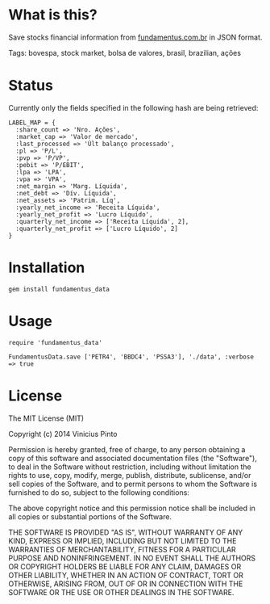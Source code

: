 # What is this?

Save stocks financial information from [fundamentus.com.br](http://www.fundamentus.com.br) in JSON format.

Tags: bovespa, stock market, bolsa de valores, brasil, brazilian, ações

# Status

Currently only the fields specified in the following hash are being retrieved:

    LABEL_MAP = {
      :share_count => 'Nro. Ações',
      :market_cap => 'Valor de mercado',
      :last_processed => 'Últ balanço processado',
      :pl => 'P/L',
      :pvp => 'P/VP',
      :pebit => 'P/EBIT',
      :lpa => 'LPA',
      :vpa => 'VPA',
      :net_margin => 'Marg. Líquida',
      :net_debt => 'Dív. Líquida',
      :net_assets => 'Patrim. Líq',
      :yearly_net_income => 'Receita Líquida',
      :yearly_net_profit => 'Lucro Líquido',
      :quarterly_net_income => ['Receita Líquida', 2],
      :quarterly_net_profit => ['Lucro Líquido', 2]
    }

# Installation

    gem install fundamentus_data

# Usage

    require 'fundamentus_data'

    FundamentusData.save ['PETR4', 'BBDC4', 'PSSA3'], './data', :verbose => true

# License

The MIT License (MIT)

Copyright (c) 2014 Vinicius Pinto

Permission is hereby granted, free of charge, to any person obtaining a copy
of this software and associated documentation files (the "Software"), to deal
in the Software without restriction, including without limitation the rights
to use, copy, modify, merge, publish, distribute, sublicense, and/or sell
copies of the Software, and to permit persons to whom the Software is
furnished to do so, subject to the following conditions:

The above copyright notice and this permission notice shall be included in all
copies or substantial portions of the Software.

THE SOFTWARE IS PROVIDED "AS IS", WITHOUT WARRANTY OF ANY KIND, EXPRESS OR
IMPLIED, INCLUDING BUT NOT LIMITED TO THE WARRANTIES OF MERCHANTABILITY,
FITNESS FOR A PARTICULAR PURPOSE AND NONINFRINGEMENT. IN NO EVENT SHALL THE
AUTHORS OR COPYRIGHT HOLDERS BE LIABLE FOR ANY CLAIM, DAMAGES OR OTHER
LIABILITY, WHETHER IN AN ACTION OF CONTRACT, TORT OR OTHERWISE, ARISING FROM,
OUT OF OR IN CONNECTION WITH THE SOFTWARE OR THE USE OR OTHER DEALINGS IN THE
SOFTWARE.
